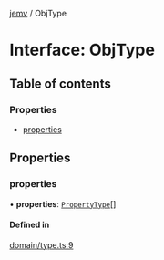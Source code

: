 [jemv](../README.md) / ObjType

# Interface: ObjType

## Table of contents

### Properties

- [properties](ObjType.md#properties)

## Properties

### properties

• **properties**: [`PropertyType`](PropertyType.md)[]

#### Defined in

[domain/type.ts:9](https://github.com/FlavioLionelRita/typ3s/blob/c435c3b/src/lib/domain/type.ts#L9)
